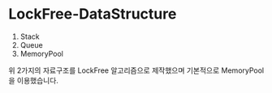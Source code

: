 # LockFree-DataStructure

1. Stack
2. Queue
3. MemoryPool

위 2가지의 자료구조를 LockFree 알고리즘으로 제작했으며 기본적으로 MemoryPool을 이용했습니다.
